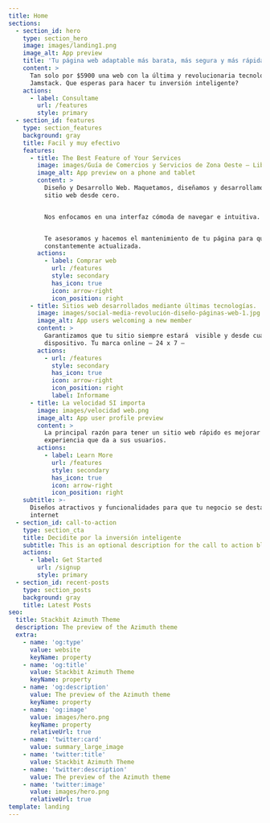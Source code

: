 ```yaml
---
title: Home
sections:
  - section_id: hero
    type: section_hero
    image: images/landing1.png
    image_alt: App preview
    title: 'Tu página web adaptable más barata, más segura y más rápida!!'
    content: >
      Tan solo por $5900 una web con la última y revolucionaria tecnología
      Jamstack. Que esperas para hacer tu inversión inteligente?
    actions:
      - label: Consultame
        url: /features
        style: primary
  - section_id: features
    type: section_features
    background: gray
    title: Facil y muy efectivo
    features:
      - title: The Best Feature of Your Services
        image: images/Guía de Comercios y Servicios de Zona Oeste – Libres Oeste.png
        image_alt: App preview on a phone and tablet
        content: >
          Diseño y Desarrollo Web. Maquetamos, diseñamos y desarrollamos tu
          sitio web desde cero.


          Nos enfocamos en una interfaz cómoda de navegar e intuitiva.


          Te asesoramos y hacemos el mantenimiento de tu página para que esté
          constantemente actualizada.
        actions:
          - label: Comprar web
            url: /features
            style: secondary
            has_icon: true
            icon: arrow-right
            icon_position: right
      - title: Sitios web desarrollados mediante últimas tecnologías.
        image: images/social-media-revolución-diseño-páginas-web-1.jpg
        image_alt: App users welcoming a new member
        content: >
          Garantizamos que tu sitio siempre estará  visible y desde cualquier
          dispositivo. Tu marca online – 24 x 7 –
        actions:
          - url: /features
            style: secondary
            has_icon: true
            icon: arrow-right
            icon_position: right
            label: Informame
      - title: La velocidad SI importa
        image: images/velocidad web.png
        image_alt: App user profile preview
        content: >
          La principal razón para tener un sitio web rápido es mejorar la
          experiencia que da a sus usuarios.
        actions:
          - label: Learn More
            url: /features
            style: secondary
            has_icon: true
            icon: arrow-right
            icon_position: right
    subtitle: >-
      Diseños atractivos y funcionalidades para que tu negocio se destaque en
      internet
  - section_id: call-to-action
    type: section_cta
    title: Decidite por la inversión inteligente
    subtitle: This is an optional description for the call to action block.
    actions:
      - label: Get Started
        url: /signup
        style: primary
  - section_id: recent-posts
    type: section_posts
    background: gray
    title: Latest Posts
seo:
  title: Stackbit Azimuth Theme
  description: The preview of the Azimuth theme
  extra:
    - name: 'og:type'
      value: website
      keyName: property
    - name: 'og:title'
      value: Stackbit Azimuth Theme
      keyName: property
    - name: 'og:description'
      value: The preview of the Azimuth theme
      keyName: property
    - name: 'og:image'
      value: images/hero.png
      keyName: property
      relativeUrl: true
    - name: 'twitter:card'
      value: summary_large_image
    - name: 'twitter:title'
      value: Stackbit Azimuth Theme
    - name: 'twitter:description'
      value: The preview of the Azimuth theme
    - name: 'twitter:image'
      value: images/hero.png
      relativeUrl: true
template: landing
---
```

